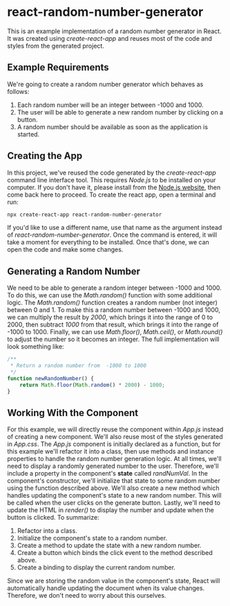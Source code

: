 # react-random-number-generator
This is an example implementation of a random number generator in React. It was created using *create-react-app* and reuses most of the code and styles from the generated project.

## Example Requirements
We're going to create a random number generator which behaves as follows:

1. Each random number will be an integer between -1000 and 1000.
1. The user will be able to generate a new random number by clicking on a button.
1. A random number should be available as soon as the application is started.

## Creating the App
In this project, we've reused the code generated by the *create-react-app* command line interface tool. This requires *Node.js* to be installed on your computer. If you don't have it, please install from the [Node.js website](https://nodejs.org/), then come back here to proceed. To create the react app, open a terminal and run:

```txt
npx create-react-app react-random-number-generator
```

If you'd like to use a different name, use that name as the argument instead of *react-random-number-generator*. Once the command is entered, it will take a moment for everything to be installed. Once that's done, we can open the code and make some changes.

## Generating a Random Number
We need to be able to generate a random integer between -1000 and 1000. To do this, we can use the *Math.random()* function with some additional logic. The *Math.random()* function creates a random number (not integer) between 0 and 1. To make this a random number between -1000 and 1000, we can multiply the result by *2000*, which brings it into the range of 0 to 2000, then subtract *1000* from that result, which brings it into the range of -1000 to 1000. Finally, we can use *Math.floor()*, *Math.ceil()*, or *Math.round()* to adjust the number so it becomes an integer. The full implementation will look something like:
```javascript
/**
 * Return a random number from  -1000 to 1000
 */
function newRandomNumber() {
    return Math.floor(Math.random() * 2000) - 1000;
}
```

## Working With the Component
For this example, we will directly reuse the component within *App.js* instead of creating a new component. We'll also reuse most of the styles generated in *App.css*. The *App.js* component is initially declared as a function, but for this example we'll refactor it into a class, then use methods and instance properties to handle the random number generation logic. At all times, we'll need to display a randomly generated number to the user. Therefore, we'll include a property in the component's **state** called *randNumVal*. In the component's constructor, we'll initialize that state to some random number using the function described above. We'll also create a new method which handles updating the component's state to a new random number. This will be called when the user clicks on the generate button. Lastly, we'll need to update the HTML in *render()* to display the number and update when the button is clicked. To summarize:

1. Refactor into a class.
1. Initialize the component's state to a random number.
1. Create a method to update the state with a new random number.
1. Create a button which binds the click event to the method described above.
1. Create a binding to display the current random number.

Since we are storing the random value in the component's state, React will automatically handle updating the document when its value changes. Therefore, we don't need to worry about this ourselves.
